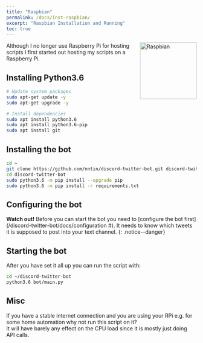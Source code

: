 ```yaml
---
title: "Raspbian"
permalink: /docs/inst-raspbian/
excerpt: "Raspbian Installation and Running"
toc: true
---
```


<img class="doc-img" src="{{ site.baseurl }}/assets/images/raspbian.png" alt="Raspbian" style="width: 150px; float: right;"/>
Although I no longer use Raspberry Pi for hosting scripts I first started out
hosting my scripts on a Raspberry Pi.

## Installing Python3.6
```bash
# Update system packages
sudo apt-get update -y
sudo apt-get upgrade -y

# Install dependencies
sudo apt install python3.6
sudo apt install python3.6-pip
sudo apt install git
```

## Installing the bot
```bash
cd ~
git clone https://github.com/nntin/discord-twitter-bot.git discord-twitter-bot -b master
cd discord-twitter-bot
sudo python3.6 -m pip install --upgrade pip
sudo python3.6 -m pip install -r requirements.txt
```

## Configuring the bot
**Watch out!** Before you can start the bot you need to
[configure the bot first](/discord-twitter-bot/docs/configuration #). It needs
to know which tweets it is supposed to post into your text channel.
{: .notice--danger}

## Starting the bot
After you have set it all up you can run the script with:
```bash
cd ~/discord-twitter-bot
python3.6 bot/main.py
```

## Misc
If you have a stable internet connection and you are using your RPi e.g.
for some home automation why not run this script on it?  
It will have barely any effect on the CPU load since it is mostly just
doing API calls.  
